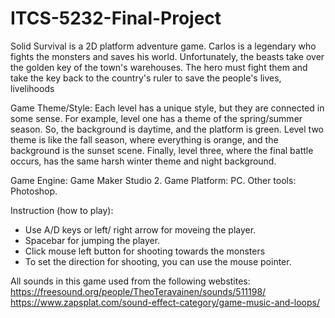 # ITCS-5232-Final-Project
Solid Survival is a 2D platform adventure game. Carlos is a legendary who fights the monsters and saves his world. Unfortunately, the beasts take over the golden key of the town's warehouses.  The hero must fight them and take the key back to the country's ruler to save the people's lives, livelihoods

Game Theme/Style:
Each level has a unique style, but they are connected in some sense. For example, level one has a theme of the spring/summer season. So, the background is daytime, and the platform is green. Level two theme is like the fall season, where everything is orange, and the background is the sunset scene. Finally, level three, where the final battle occurs, has the same harsh winter theme and night background.

Game Engine: Game Maker Studio 2.
Game Platform: PC.
Other tools:  Photoshop.


Instruction (how to play):

- Use A/D keys or left/ right arrow for moveing the player.
- Spacebar for jumping the player.
- Click mouse left button for shooting towards the monsters
- To set the direction for shooting, you can use the mouse pointer.


All sounds in this game used from the following webstites:
https://freesound.org/people/TheoTeravainen/sounds/511198/
https://www.zapsplat.com/sound-effect-category/game-music-and-loops/
